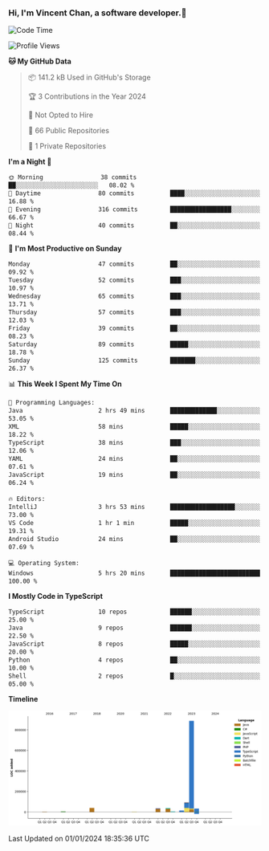 ### Hi, I'm Vincent Chan, a software developer.👋

<!--
**hkvincent/hkvincent** is a ✨ _special_ ✨ repository because its `README.md` (this file) appears on your GitHub profile.

Here are some ideas to get you started:

- 🔭 I’m currently working on ...
- 🌱 I’m currently learning ...
- 👯 I’m looking to collaborate on ...
- 🤔 I’m looking for help with ...
- 💬 Ask me about ...
- 📫 How to reach me: ...
- 😄 Pronouns: ...
- ⚡ Fun fact: ...
-->
<!--START_SECTION:waka-->
![Code Time](http://img.shields.io/badge/Code%20Time-697%20hrs%2038%20mins-blue)

![Profile Views](http://img.shields.io/badge/Profile%20Views-0-blue)

**🐱 My GitHub Data** 

> 📦 141.2 kB Used in GitHub's Storage 
 > 
> 🏆 3 Contributions in the Year 2024
 > 
> 🚫 Not Opted to Hire
 > 
> 📜 66 Public Repositories 
 > 
> 🔑 1 Private Repositories 
 > 
**I'm a Night 🦉** 

```text
🌞 Morning                38 commits          ██░░░░░░░░░░░░░░░░░░░░░░░   08.02 % 
🌆 Daytime                80 commits          ████░░░░░░░░░░░░░░░░░░░░░   16.88 % 
🌃 Evening                316 commits         █████████████████░░░░░░░░   66.67 % 
🌙 Night                  40 commits          ██░░░░░░░░░░░░░░░░░░░░░░░   08.44 % 
```
📅 **I'm Most Productive on Sunday** 

```text
Monday                   47 commits          ██░░░░░░░░░░░░░░░░░░░░░░░   09.92 % 
Tuesday                  52 commits          ███░░░░░░░░░░░░░░░░░░░░░░   10.97 % 
Wednesday                65 commits          ███░░░░░░░░░░░░░░░░░░░░░░   13.71 % 
Thursday                 57 commits          ███░░░░░░░░░░░░░░░░░░░░░░   12.03 % 
Friday                   39 commits          ██░░░░░░░░░░░░░░░░░░░░░░░   08.23 % 
Saturday                 89 commits          █████░░░░░░░░░░░░░░░░░░░░   18.78 % 
Sunday                   125 commits         ███████░░░░░░░░░░░░░░░░░░   26.37 % 
```


📊 **This Week I Spent My Time On** 

```text
💬 Programming Languages: 
Java                     2 hrs 49 mins       █████████████░░░░░░░░░░░░   53.05 % 
XML                      58 mins             █████░░░░░░░░░░░░░░░░░░░░   18.22 % 
TypeScript               38 mins             ███░░░░░░░░░░░░░░░░░░░░░░   12.06 % 
YAML                     24 mins             ██░░░░░░░░░░░░░░░░░░░░░░░   07.61 % 
JavaScript               19 mins             ██░░░░░░░░░░░░░░░░░░░░░░░   06.24 % 

🔥 Editors: 
IntelliJ                 3 hrs 53 mins       ██████████████████░░░░░░░   73.00 % 
VS Code                  1 hr 1 min          █████░░░░░░░░░░░░░░░░░░░░   19.31 % 
Android Studio           24 mins             ██░░░░░░░░░░░░░░░░░░░░░░░   07.69 % 

💻 Operating System: 
Windows                  5 hrs 20 mins       █████████████████████████   100.00 % 
```

**I Mostly Code in TypeScript** 

```text
TypeScript               10 repos            ██████░░░░░░░░░░░░░░░░░░░   25.00 % 
Java                     9 repos             ██████░░░░░░░░░░░░░░░░░░░   22.50 % 
JavaScript               8 repos             █████░░░░░░░░░░░░░░░░░░░░   20.00 % 
Python                   4 repos             ██░░░░░░░░░░░░░░░░░░░░░░░   10.00 % 
Shell                    2 repos             █░░░░░░░░░░░░░░░░░░░░░░░░   05.00 % 
```



**Timeline**

![Lines of Code chart](https://raw.githubusercontent.com/hkvincent/hkvincent/main/assets/bar_graph.png)


 Last Updated on 01/01/2024 18:35:36 UTC
<!--END_SECTION:waka-->
